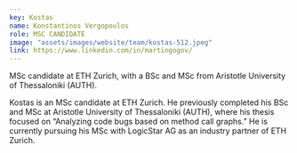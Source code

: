 ```yaml
---
key: Kostas
name: Konstantinos Vergopoulos
role: MSC CANDIDATE
image: "assets/images/website/team/kostas-512.jpeg"
link: https://www.linkedin.com/in/martingogov/
---
```

MSc candidate at ETH Zurich, with a BSc and MSc from Aristotle University of Thessaloniki (AUTH).

Kostas is an MSc candidate at ETH Zurich. He previously completed his BSc and MSc at Aristotle University of Thessaloniki (AUTH), where his thesis focused on “Analyzing code bugs based on method call graphs.” He is currently pursuing his MSc with LogicStar AG as an industry partner of ETH Zurich.